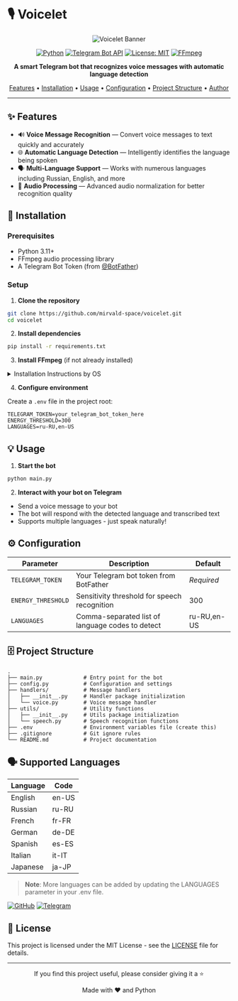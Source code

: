 # 🎙️ Voicelet

<div align="center">

![Voicelet Banner](https://github.com/mirvald-space/voicelet/assets/banner.png)

[![Python](https://img.shields.io/badge/Python-3.11+-blue.svg?style=flat&logo=python&logoColor=white)](https://www.python.org/)
[![Telegram Bot API](https://img.shields.io/badge/Telegram_Bot_API-v13.7-blue.svg?style=flat&logo=telegram)](https://core.telegram.org/bots/api)
[![License: MIT](https://img.shields.io/badge/License-MIT-yellow.svg)](https://opensource.org/licenses/MIT)
[![FFmpeg](https://img.shields.io/badge/FFmpeg-required-red.svg)](https://ffmpeg.org/)

**A smart Telegram bot that recognizes voice messages with automatic language detection**

[Features](#features) • [Installation](#installation) • [Usage](#usage) • [Configuration](#configuration) • [Project Structure](#project-structure) • [Author](#author)

</div>

---

## ✨ Features

- 🔊 **Voice Message Recognition** — Convert voice messages to text quickly and accurately
- 🌐 **Automatic Language Detection** — Intelligently identifies the language being spoken
- 🗣️ **Multi-Language Support** — Works with numerous languages including Russian, English, and more
- 🔄 **Audio Processing** — Advanced audio normalization for better recognition quality

## 🚀 Installation

### Prerequisites

- Python 3.11+
- FFmpeg audio processing library
- A Telegram Bot Token (from [@BotFather](https://t.me/BotFather))

### Setup

1. **Clone the repository**

```bash
git clone https://github.com/mirvald-space/voicelet.git
cd voicelet
```

2. **Install dependencies**

```bash
pip install -r requirements.txt
```

3. **Install FFmpeg** (if not already installed)

<details>
<summary>Installation Instructions by OS</summary>

**macOS:**
```bash
brew install ffmpeg
```

**Ubuntu/Debian:**
```bash
sudo apt update
sudo apt install ffmpeg
```

**Windows:**  
Download from [FFmpeg official website](https://ffmpeg.org/download.html)
</details>

4. **Configure environment**

Create a `.env` file in the project root:

```
TELEGRAM_TOKEN=your_telegram_bot_token_here
ENERGY_THRESHOLD=300
LANGUAGES=ru-RU,en-US
```

## 💡 Usage

1. **Start the bot**

```bash
python main.py
```

2. **Interact with your bot on Telegram**

- Send a voice message to your bot
- The bot will respond with the detected language and transcribed text
- Supports multiple languages - just speak naturally!

## ⚙️ Configuration

| Parameter | Description | Default |
|-----------|-------------|---------|
| `TELEGRAM_TOKEN` | Your Telegram bot token from BotFather | *Required* |
| `ENERGY_THRESHOLD` | Sensitivity threshold for speech recognition | 300 |
| `LANGUAGES` | Comma-separated list of language codes to detect | ru-RU,en-US |

## 🗄️ Project Structure

```
.
├── main.py             # Entry point for the bot
├── config.py           # Configuration and settings
├── handlers/           # Message handlers
│   ├── __init__.py     # Handler package initialization
│   └── voice.py        # Voice message handler
├── utils/              # Utility functions
│   ├── __init__.py     # Utils package initialization
│   └── speech.py       # Speech recognition functions
├── .env                # Environment variables file (create this)
├── .gitignore          # Git ignore rules
└── README.md           # Project documentation
```

## 🗣️ Supported Languages

| Language | Code |
|----------|------|
| English  | en-US |
| Russian  | ru-RU |
| French   | fr-FR |
| German   | de-DE |
| Spanish  | es-ES |
| Italian  | it-IT |
| Japanese | ja-JP |

> **Note**: More languages can be added by updating the LANGUAGES parameter in your .env file.


[![GitHub](https://img.shields.io/badge/GitHub-mirvald--space-black?style=flat&logo=github)](https://github.com/mirvald-space)
[![Telegram](https://img.shields.io/badge/Telegram-@your__handle-blue?style=flat&logo=telegram)](https://t.me/voiceletbot)

## 📜 License

This project is licensed under the MIT License - see the [LICENSE](LICENSE) file for details.

---

<div align="center">
<p>If you find this project useful, please consider giving it a ⭐️</p>
<p>Made with ❤️ and Python</p>
</div> 